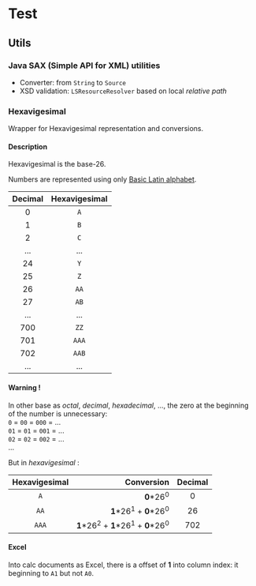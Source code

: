 # Test

## Utils

### Java SAX (Simple API for XML) utilities

* Converter: from `String` to `Source`
* XSD validation: `LSResourceResolver` based on local *relative path*

### Hexavigesimal

Wrapper for Hexavigesimal representation and conversions.

#### Description

Hexavigesimal is the base-26.

Numbers are represented using only [Basic Latin alphabet](http://en.wikipedia.org/wiki/ISO_basic_Latin_alphabet).

Decimal | Hexavigesimal
:-----: | :-----------:
  0     | `A`
  1     | `B`
  2     | `C`
  ...   | ...
  24    | `Y`
  25    | `Z`
  26    | `AA`
  27    | `AB`
  ...   | ...
  700   | `ZZ`
  701   | `AAA`
  702   | `AAB`
  ...   | ...

#### Warning !

In other base as *octal*, *decimal*, *hexadecimal*, ..., the zero at the beginning of the number is unnecessary:
<br />
`0` = `00` = `000` = ...
<br />
`01` = `01` = `001` = ...
<br />
`02` = `02` = `002` = ...
<br />
...

But in *hexavigesimal* :

Hexavigesimal |                              Conversion                               | Decimal
:-----------: | --------------------------------------------------------------------: | :-----:
`A`           |                                                 **0**\*26<sup>0</sup> | 0
`AA`          |                         **1**\*26<sup>1</sup> + **0**\*26<sup>0</sup> | 26
`AAA`         | **1**\*26<sup>2</sup> + **1**\*26<sup>1</sup> + **0**\*26<sup>0</sup> | 702


#### Excel

Into calc documents as Excel, there is a offset of **1** into column index: it beginning to `A1` but not `A0`.
